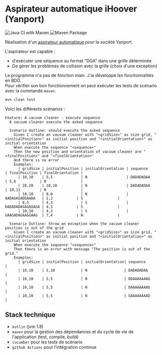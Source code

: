 # Aspirateur automatique iHoover (Yanport)

![Java CI with Maven](https://github.com/Jtutzo/vacuum-cleaner/workflows/Java%20CI%20with%20Maven/badge.svg)
![Maven Package](https://github.com/Jtutzo/vacuum-cleaner/workflows/Maven%20Package/badge.svg)

Réalisation d'un [aspirateur automatique](https://docs.google.com/document/d/1lmerjBXassYpTq-O-cfSBbw3yf0hv5GdlQSEqChTSXs/edit) pour la société Yanport.

L'aspirateur est capable :
 - d'exécuter une séquence au format "DGA" dans une grille déterminée
 - De gérer les problèmes de collision avec la grille (choix d'une exception)

Le programme n'a pas de fonction main. J'ai développé les fonctionnalités en BDD. \
Pour vérifier son bon fonctionnement on peut exécuter les tests de scénario avec la commande `maven`.
```bash
mvn clean test
```

Voici les différents scénarios :
```gherkin
Feature: A vacuum cleaner - execute sequence
  A vacuum cleaner execute the asked sequence

  Scenario Outline: should execute the asked sequence
    Given I create an vacuum cleaner with "<gridSize>" as size grid, "<initialPosition>" as initial position and "<initialOrientation>" as initial orientation
    When execute the sequence "<sequence>"
    Then the new position and orientation of vacuum cleaner are "<finalPosition>" and "<finalOrientation>"
    And there is no error
    Examples:
      | gridSize | initialPosition | initialOrientation | sequence         | finalPosition | finalOrientation |
      | 10,10    | 5,5             | N                  | DADADADAA        | 5,6           | N                |
      | 20,20    | 10,10           | N                  | DADADADAA        | 10,11         | N                |
      | 10,10    | 0,0             | N                  | AADAGAGADDAADA   | 2,2           | S                |
      | 8,5      | 4,3             | S                  | DADADADAGAGAGAGA | 4,3           | S                |
      | 10,10    | 4,3             | S                  | GAAGADAGAAGGAAG  | 7,4           | W                |

  Scenario Outline: throw an exception when the vacuum cleaner position is out of the grid
    Given I create an vacuum cleaner with "<gridSize>" as size grid, "<initialPosition>" as initial position and "<initialOrientation>" as initial orientation
    When execute the sequence "<sequence>"
    Then there is an error with message "The position is out of the grid."
    Examples:
      | gridSize | initialPosition | initialOrientation| sequence         |
      | 10,10    | 5,10            | N                 | DADADADAA        |
      | 10,10    | 5,5             | N                 | DDAAAAAAAD       |
      | 10,10    | 5,5             | N                 | DAAAAAAAAD       |
      | 10,10    | 5,5             | N                 | GAAAAAAAAD       |
```

## Stack technique

- `kotlin` (jvm 1.8)
- `maven` pour la gestion des dépendances et du cycle de vie de l'application (test, compile, build)
- `cucumber` pour les tests de scénario
- `github Actions` pour l'intégration continue
